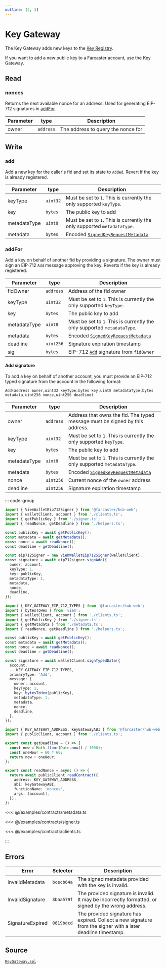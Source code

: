 ```yaml
---
outline: [2, 3]
---
```


# Key Gateway

The Key Gateway adds new keys to the [Key Registry](/reference/contracts/reference/key-registry.md).

If you want to add a new public key to a Farcaster account, use the Key Gateway.

## Read

### nonces

Returns the next available nonce for an address. Used for generating EIP-712 signatures in [addFor](#addFor).

| Parameter | type      | Description                        |
| --------- | --------- | ---------------------------------- |
| owner     | `address` | The address to query the nonce for |

## Write

### add

Add a new key for the caller's fid and set its state to `Added`. Revert if the key is already registered.

| Parameter    | type     | Description                                                                                                                       |
| ------------ | -------- | --------------------------------------------------------------------------------------------------------------------------------- |
| keyType      | `uint32` | Must be set to `1`. This is currently the only supported `keyType`.                                                               |
| key          | `bytes`  | The public key to add                                                                                                             |
| metadataType | `uint8`  | Must be set to `1`. This is currently the only supported `metadataType`.                                                          |
| metadata     | `bytes`  | Encoded [`SignedKeyRequestMetadata`](/reference/contracts/reference/signed-key-request-validator#signedkeyrequestmetadata-struct) |

### addFor

Add a key on behalf of another fid by providing a signature. The owner must sign an EIP-712 `Add` message approving the key. Reverts if the key is already registered.

| Parameter    | type      | Description                                                                                                                       |
| ------------ | --------- | --------------------------------------------------------------------------------------------------------------------------------- |
| fidOwner     | `address` | Address of the fid owner                                                                                                          |
| keyType      | `uint32`  | Must be set to `1`. This is currently the only supported `keyType`.                                                               |
| key          | `bytes`   | The public key to add                                                                                                             |
| metadataType | `uint8`   | Must be set to `1`. This is currently the only supported `metadataType`.                                                          |
| metadata     | `bytes`   | Encoded [`SignedKeyRequestMetadata`](/reference/contracts/reference/signed-key-request-validator#signedkeyrequestmetadata-struct) |
| deadline     | `uint256` | Signature expiration timestamp                                                                                                    |
| sig          | `bytes`   | EIP-712 [`Add`](/reference/contracts/reference/key-gateway#add-signature) signature from `fidOwner`                               |

#### Add signature

To add a key on behalf of another account, you must provide an EIP-712 typed signature from the account in the following format:

`Add(address owner,uint32 keyType,bytes key,uint8 metadataType,bytes metadata,uint256 nonce,uint256 deadline)`

| Parameter    | type      | Description                                                                                                                       |
| ------------ | --------- | --------------------------------------------------------------------------------------------------------------------------------- |
| owner        | `address` | Address that owns the fid. The typed message must be signed by this address.                                                      |
| keyType      | `uint32`  | Must be set to `1`. This is currently the only supported `keyType`.                                                               |
| key          | `bytes`   | The public key to add                                                                                                             |
| metadataType | `uint8`   | Must be set to `1`. This is currently the only supported `metadataType`.                                                          |
| metadata     | `bytes`   | Encoded [`SignedKeyRequestMetadata`](/reference/contracts/reference/signed-key-request-validator#signedkeyrequestmetadata-struct) |
| nonce        | `uint256` | Current nonce of the `owner` address                                                                                              |
| deadline     | `uint256` | Signature expiration timestamp                                                                                                    |

::: code-group

```ts [@farcaster/hub-web]
import { ViemWalletEip712Signer } from '@farcaster/hub-web';
import { walletClient, account } from './clients.ts';
import { getPublicKey } from './signer.ts';
import { readNonce, getDeadline } from './helpers.ts';

const publicKey = await getPublicKey();
const metadata = await getMetadata();
const nonce = await readNonce();
const deadline = getDeadline();

const eip712Signer = new ViemWalletEip712Signer(walletClient);
const signature = await eip712signer.signAdd({
  owner: account,
  keyType: 1,
  key: publicKey,
  metadataType: 1,
  metadata,
  nonce,
  deadline,
});
```

```ts [Viem]
import { KEY_GATEWAY_EIP_712_TYPES } from '@farcaster/hub-web';
import { bytesToHex } from 'viem';
import { walletClient, account } from './clients.ts';
import { getPublicKey } from './signer.ts';
import { getMetadata } from './metadata.ts';
import { readNonce, getDeadline } from './helpers.ts';

const publicKey = await getPublicKey();
const metadata = await getMetadata();
const nonce = await readNonce();
const deadline = getDeadline();

const signature = await walletClient.signTypedData({
  account,
  ...KEY_GATEWAY_EIP_712_TYPES,
  primaryType: 'Add',
  message: {
    owner: account,
    keyType: 1,
    key: bytesToHex(publicKey),
    metadataType: 1,
    metadata,
    nonce,
    deadline,
  },
});
```

```ts [helpers.ts]
import { KEY_GATEWAY_ADDRESS, keyGatewayABI } from '@farcaster/hub-web';
import { publicClient, account } from './clients.ts';

export const getDeadline = () => {
  const now = Math.floor(Date.now() / 1000);
  const oneHour = 60 * 60;
  return now + oneHour;
};

export const readNonce = async () => {
  return await publicClient.readContract({
    address: KEY_GATEWAY_ADDRESS,
    abi: keyGatewayABI,
    functionName: 'nonces',
    args: [account],
  });
};
```

<<< @/examples/contracts/metadata.ts

<<< @/examples/contracts/signer.ts

<<< @/examples/contracts/clients.ts

:::

## Errors

| Error            | Selector   | Description                                                                                                  |
| ---------------- | ---------- | ------------------------------------------------------------------------------------------------------------ |
| InvalidMetadata  | `bcecb64a` | The signed metadata provided with the key is invalid.                                                        |
| InvalidSignature | `8baa579f` | The provided signature is invalid. It may be incorrectly formatted, or signed by the wrong address.          |
| SignatureExpired | `0819bdcd` | The provided signature has expired. Collect a new signature from the signer with a later deadline timestamp. |

## Source

[`KeyGateway.sol`](https://github.com/farcasterxyz/contracts/blob/1aceebe916de446f69b98ba1745a42f071785730/src/KeyGateway.sol)
